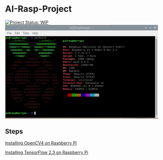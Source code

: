 # AI-Rasp-Project
[![Project Status: WIP](https://www.repostatus.org/badges/latest/wip.svg)](https://www.repostatus.org/#wip)
<img src="assets/specs.png" align="center"/>

## Steps
[Installing OpenCV4 on Raspberry Pi](https://gist.github.com/willprice/abe456f5f74aa95d7e0bb81d5a710b60)

[Installing TensorFlow 2.3 on Raspberry Pi](https://itnext.io/installing-tensorflow-2-3-0-for-raspberry-pi3-4-debian-buster-11447cb31fc4)
